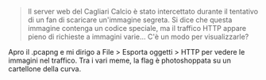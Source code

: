 > Il server web del Cagliari Calcio è stato intercettato durante il tentativo di un fan di scaricare un'immagine segreta.
> Si dice che questa immagine contenga un codice speciale, ma il traffico HTTP appare pieno di richieste a immagini varie... C'è un modo per visualizzarle?

Apro il .pcapng e mi dirigo a File > Esporta oggetti > HTTP per vedere le immagini nel traffico. Tra i vari meme, la flag è photoshoppata su un cartellone della curva.